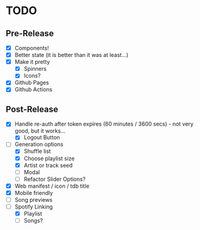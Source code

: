 # TODO

## Pre-Release

- [x] Components!
- [x] Better state (it is better than it was at least...)
- [x] Make it pretty
  - [x] Spinners
  - [x] Icons?
- [x] Github Pages
- [x] Github Actions

## Post-Release

- [x] Handle re-auth after token expires (60 minutes / 3600 secs) - not very good, but it works...
  - [x] Logout Button
- [ ] Generation options
  - [x] Shuffle list
  - [x] Choose playlist size
  - [x] Artist or track seed
  - [ ] Modal
  - [ ] Refactor Slider Options?
- [x] Web manifest / icon / tdb title
- [x] Mobile friendly
- [ ] Song previews
- [ ] Spotify Linking
  - [x] Playlist
  - [ ] Songs?
